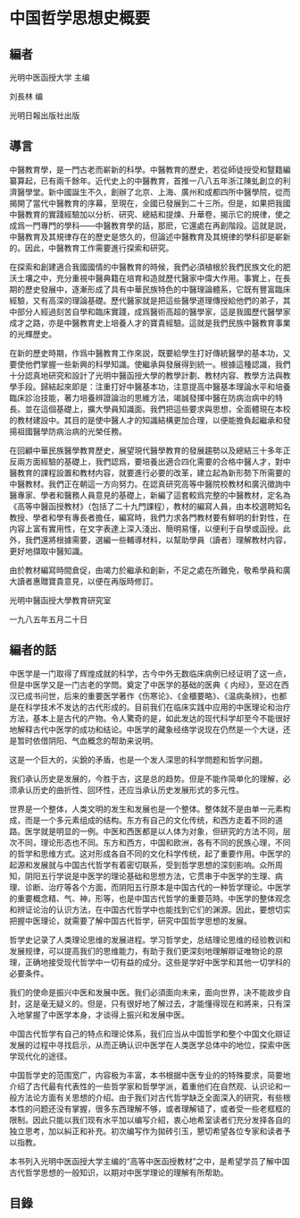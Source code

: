 # 中国哲学思想史概要

## 編者

光明中医函授大学  主编

刘長林  编

光明日報出版社出版



## 導言

中醫教育學，是一門古老而嶄新的科學。中醫教育的歷史，若從師徒授受和毉籍編纂算起，已有兩千餘年。近代史上的中醫教育，首推一八八五年浙江陳虬創立的利濟醫學堂。新中國誕生不久，創辦了北京、上海、廣州和成都四所中醫學院，從而揭開了當代中醫教育的序幕，至現在，全國已發展到二十三所。但是，如果把我國中醫教育的實踐經驗加以分析、研究、總結和提煉、升華卷，揭示它的規律，使之成爲一門專門的學科——中醫教育學的話，那麽，它還處在再創階段。這就是説，中醫教育及其規律存在的歷史是悠久的，但論述中醫教育及其規律的學科卻是嶄新的。因此，中醫教育工作需要進行探索和研究。

在探索和創建適合我國國情的中醫教育的時候，我們必須植根於我們民族文化的肥沃土壤之中，充分重視中醫典籍在培育和造就歷代醫家中偉大作用。事實上，在長期的歷史發展中，逐漸形成了具有中華民族特色的中醫理論體系，它既有豐富臨床經驗，又有高深的理論基礎。歷代醫家就是把這些醫學道理傳授給他們的弟子，其中部分人經過刻苦自學和臨床實踐，成爲醫術高超的醫學家，這是我國歷代醫學家成才之路，亦是中醫教育史上培養人才的寶貴經驗。這就是我們民族中醫教育事業的光輝歷史。

在新的歷史時期，作爲中醫教育工作來説，既要給學生打好傳統醫學的基本功，又要使他們掌握一些新興的科學知識。使繼承與發展得到統一。根據這種認識，我們十分認真地研究和設計了光明中醫函授大學的教學計劃、教材内容、教學方法與教學手段。歸結起來即是：注重打好中醫基本功，注意提高中醫基本理論水平和培養臨床診治技能，著力培養辨證論治的思維方法，竭誠發揮中醫在防病治病中的特長。並在這個基礎上，擴大學員知識面。我們把這些要求與思想，全面體現在本校的教材建設中。其目的是使中醫人才的知識結構更加合理，以便能擔負起繼承和發揚祖國醫學防病治病的光榮任務。

在回顧中華民族醫學教育歷史，展望現代醫學教育的發展趨勢以及總結三十多年正反兩方面經驗的基礎上，我們認爲，要培養出適合四化需要的合格中醫人才，對中醫教育的課程設置和教材内容，就要進行必要的改革，建立起為新形勢下所需要的中醫教材。我們正在朝這一方向努力。在認真研究高等中醫院校教材和廣汎徵詢中醫專家、學者和醫務人員意見的基礎上，新編了這套較爲完整的中醫教材，定名為《高等中醫函授教材》（包括了二十九門課程），教材的編寫人員，由本校選聘知名教授、學者和學有專長者擔任，編寫時，我們力求各門教材要有鮮明的針對性，在内容上富有實用性，在文字表達上深入淺出、簡明易懂，以便利于自學或函授。此外，我們還將根據需要，選編一些輔導材料，以幫助學員（讀者）理解教材内容，更好地擷取中醫知識。

由於教材編寫時間倉促，由竭力於繼承和創新，不足之處在所難免，敬希學員和廣大讀者惠贈寶貴意見，以便在再版時修訂。

光明中醫函授大學教育研究室

一九八五年五月二十日

## 編者的話

中医学是一门取得了辉煌成就的科学，古今中外无数临床病例已经证明了这一点，但是中医学又是一门古老的学問。奠定了中医学的基础的医典《 内经》，至迟在西汉已成书问世，后来的重要医学著作《伤寒论》、《金櫃要略》、《温病条辨》，也都是在科学技术不发达的古代形成的。目前我们在临床实践中应用的中医理论和治疗方法，基本上是古代的产物。令人驚奇的是，如此发达的现代科学却至今不能很好地解释古代中医学的成功和结论。中医学的藏象经络学说现在仍然是一个大谜，还是暂时依借阴阳、气血概念的帮助来说明。

这是一个巨大的，尖銳的矛盾，也是一个发人深思的科学問题和哲学问題。

我们承认历史是发展的，今胜于古，这是总的趋势。但是不能作简单化的理解，必须承认历史的曲折性、回环性，还应当承认历史发展形式的多元性。

世界是一个整体，人类文明的发生和发展也是一个整体。整体就不是由单一元素构成，而是一个多元素组成的结构。东方有自己的文化传统，和西方走着不同的道路。医学就是明显的一例。中医和西医都是以人体为对象，但研究的方法不同，层次不同，理论形态也不同。东方和西方，中国和欧洲，各有不同的民族心理，不同的哲学和思维方式。这对形成各自不同的文化科学传统，起了重要作用。中医学的起源和发展就与中国古代哲学有着密切联系，受到哲学思想的深刻影响。众所周知，阴阳五行学说是中医学的理论基础和思想方法，它贯串于中医学的生理、病理、诊断、治疗等各个方面，而阴阳五行原本是中国古代的一种哲学理论。中医学的重要概念精、气、神，形等，也是中国古代哲学的重要范時。中医学的整体观念和辨证论治的认识方法，在中国古代哲学中也能找到它们的渊源。因此，要想切实把握中医理论，就需要了解中国古代哲学，研究中国哲学思想的发展。

哲学史记录了人类理论思维的发展进程。学习哲学史，总结理论思维的经验教训和发展规律，可以提高我们的思维能力，有助于我们更深刻地理解辯证唯物论的原理，正确地接受现代哲学中一切有益的成分。这些是学好中医学和其他一切学科的必要条件。

我们的使命是振兴中医和发展中医。我们必須面向未来，面向世界，决不能故步自封，这是毫无疑义的。但是，只有很好地了解过去，才能懂得现在和將来，只有深入地掌握了中医学本身，才谈得上振兴和发展中医。

中国古代哲学有自己的特点和理论体系，我们应当从中国哲学和整个中国文化辯证发展的过程中寻找启示，从而正确认识中医学在人类医学总体中的地位，探索中医学现代化的途径。

中国哲学史的范围宽广，内容极为丰富，本书根据中医专业的的特殊要求，简要地介绍了古代最有代表性的一些哲学家和哲學学派，着重他们在自然观、认识论和一般方法论方面有关思想的介绍。由于我们对古代哲学缺乏全面深入的研究，有些根本性的问题还没有掌握，很多东西理解不够，或者理解错了，或者受一些老框框的限制。因此只能以我们现有水平加以编写介紹，衷心地希室读者们充分发择各自的独立思考，加以糾正和补充。初次编写作为拋砖引玉，懇切希望各位专家和读者予以指教。

本书列入光明中医函授大学主编的“高等中医函授教材”之中，是希望学员了解中国古代哲学思想的一般知识，以期对中医学理论的理解有所帮助。



## 目錄















